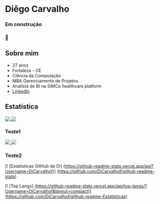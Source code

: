 # Diêgo Carvalho
### Em construção <h3> :construction:


## **Sobre mim**
* 27 anos
* Fortaleza - CE
* Ciência da Computação
* MBA Gerenciamento de Projetos
* Analista de BI na SIMCo healthcare platform
* [LinkedIn](https://www.linkedin.com/in/diegocarvalhof/)




## **Estatística**
<a href="https://github.com/DiCarvalhof/github-readme-stats">
  <img align="center" src="https://github-readme-stats.vercel.app/api?username=DiCarvalhof&show_icons=true&theme=dark"/>
</a>


<a href="https://github.com/DiCarvalhof/github-readme-stats">
  <img align="center" src="https://github-readme-stats.vercel.app/api/top-langs/?username=DiCarvalhof&theme=dark"/>
</a>

### Teste1
<a href= "https://github.com/DiCarvalhof/github-readme-stats">
  <img align = " center " src = " https://github-readme-stats.vercel.app/api/pin/?username=DiCarvalhof&repo=github-readme-stats " />
</a>
<a href= "https://github.com/DiCarvalhof/convoychat">
  <img align = " center " src = " https://github-readme-stats.vercel.app/api/pin/?username=DiCarvalhof&repo=convoychat " />
</a>


### Teste2
[! [Estatísticas GitHub de Di] (https://github-readme-stats.vercel.app/api?Username=DiCarvalhof)] (https://github.com/DiCarvalhof/github-readme-stats)

[! [Top Langs] (https://github-readme-stats.vercel.app/api/top-langs/?Username=DiCarvalhof&layout=compact)] (https://github.com/DiCarvalhof/github-readme-Estatísticas)